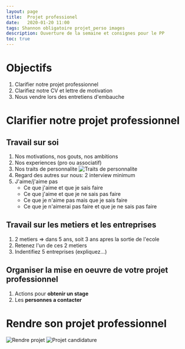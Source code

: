 ```yaml
---
layout: page
title:  Projet professionel
date:   2020-01-20 11:00
tags: Shannon obligatoire projet_perso images
description: Ouverture de la semaine et consignes pour le PP
toc: true
---
```

# Objectifs
1. Clarifier notre projet professionnel
1. Clarifiez notre CV et lettre de motivation
1. Nous vendre lors des entretiens d'embauche

# Clarifier notre projet professionnel

## Travail sur soi
1. Nos motivations, nos gouts, nos ambitions
1. Nos experiences (pro ou associatif)
1. Nos traits de personnalite
![Traits de personnalite](/entreprise/assets/images/personnalite.jpg)
1. Regard des autres sur nous: 2 interview minimum
1. J'aime/j'aime pas
    * Ce que j'aime et que je sais faire
    * Ce que j'aime et que je ne sais pas faire
    * Ce que je n'aime pas mais que je sais faire
    * Ce que je n'aimerai pas faire et que je ne sais pas faire

## Travail sur les metiers et les entreprises
1. 2 metiers => dans 5 ans, soit 3 ans apres la sortie de l'ecole
1. Retenez l'un de ces 2 metiers
1. Indentifiez 5 entreprises (expliquez...)

## Organiser la mise en oeuvre de votre projet professionnel
1. Actions pour **obtenir un stage**
1. Les **personnes a contacter**

# Rendre son projet professionnel
![Rendre projet](/entreprise/assets/images/rendre_projet.jpg)
![Projet candidature](/entreprise/assets/images/candidature.jpg)
